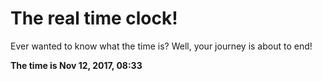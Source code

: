 # The real time clock!

Ever wanted to know what the time is? Well, your journey is about to end!

**The time is Nov 12, 2017, 08:33**